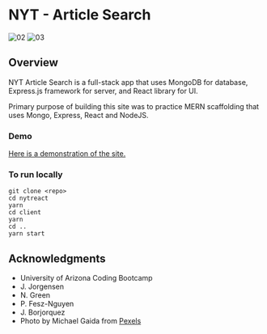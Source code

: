 # NYT - Article Search

![02](https://user-images.githubusercontent.com/25511541/38263532-30db661a-3725-11e8-8da2-23e306eeae64.JPG)
![03](https://user-images.githubusercontent.com/25511541/38263541-33e9577c-3725-11e8-81b7-b741c19e46db.JPG)

## Overview

NYT Article Search is a full-stack app that uses MongoDB for database, Express.js framework for server, and React library for UI.   

Primary purpose of building this site was to practice MERN scaffolding that uses Mongo, Express, React and NodeJS.  

### Demo
[Here is a demonstration of the site.](http://desolate-waters-41414.herokuapp.com/)

### To run locally

```
git clone <repo>
cd nytreact
yarn
cd client
yarn
cd ..
yarn start
```

## Acknowledgments

* University of Arizona Coding Bootcamp
* J. Jorgensen
* N. Green
* P. Fesz-Nguyen
* J. Borjorquez
* Photo by Michael Gaida from 
[Pexels](https://www.pexels.com/photo/administration-articles-bank-black-and-white-261949/)